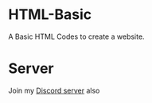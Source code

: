 # HTML-Basic
A Basic HTML Codes to create a website.

# Server
Join my [Discord server](http://discord.gg/SyddyzGJsa) also

